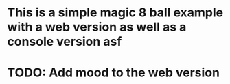 # This is a simple magic 8 ball example with a web version as well as a console version asf

# TODO: Add mood to the web version